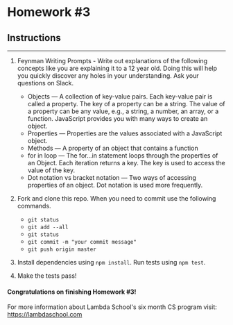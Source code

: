 # Homework #3

## Instructions
---
1. Feynman Writing Prompts - Write out explanations of the following concepts like you are explaining it to a 12 year old.  Doing this will help you quickly discover any holes in your understanding.  Ask your questions on Slack.
		
	* Objects — A collection of key-value pairs. Each key-value pair is called a property. The key of a property can be a string. The value of a property can be any value, e.g., a string, a number, an array, or a function. JavaScript provides you with many ways to create an object.
	* Properties — Properties are the values associated with a JavaScript object.
	* Methods — A property of an object that contains a function
	* for in loop — The for...in statement loops through the properties of an Object. Each iteration returns a key. The key is used to access the value of the key.
	* Dot notation vs bracket notation — Two ways of accessing properties of an object. Dot notation is used more frequently. 


2. Fork and clone this repo.  When you need to commit use the following commands.
		
	* `git status`
	* `git add --all`
	* `git status`
	* `git commit -m "your commit message"`
	* `git push origin master`

3. Install dependencies using `npm install`.  Run tests using `npm test`.

4. Make the tests pass!


#### Congratulations on finishing Homework #3!

For more information about Lambda School's six month CS program visit: https://lambdaschool.com
